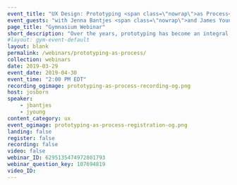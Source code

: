```yaml
---
event_title: "UX Design: Prototyping <span class=\"nowrap\">as Process</span>"
event_guests: "with Jenna Bantjes <span class=\"nowrap\">and James Young</span>"
page_title: "Gymnasium Webinar"
short_description: "Over the years, prototyping has become an integral part of digital product development. Learn the ins and outs of modern design documentation and the new tools that aim to improve it from three industry experts."
#layout: gym-event-default
layout: blank
permalink: /webinars/prototyping-as-process/
collection: webinars
date: 2019-03-29
event_date: 2019-04-30
event_time: "2:00 PM EDT"
recording_ogimage: prototyping-as-process-recording-og.png
host: josborn
speaker:
    - jbantjes
    - jyoung
content_category: ux
event_ogimage: prototyping-as-process-registration-og.png
landing: false
register: false
recording: false
video: false
webinar_ID: 6295135474972801793
webinar_question_key: 107694819
video_ID:
---
```


